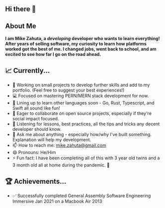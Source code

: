 ## Hi there 👋

## About Me

#### I am Mike Zahuta, a _developing_ developer who wants to learn everything! After years of selling software, my curiosity to learn how platforms worked got the best of me. I changed jobs, went back to school, and am excited to see how far I go on the road ahead.

## 📈 Currently...
- 🔭 Working on small projects to develop further skills and add to my portfolio. (Feel free to suggest your best experiences!)
- 💻 Focused on mastering PERN/MERN stack development for now.
- 👾 Lining up to learn other languages soon - Go, Rust, Typescript, and Swift all sound like fun!
- 👯 Eager to collaborate on open source projects, especially if they're social impact focused.
- 🤔 Listening for lessons, best practices, all the tips and tricks any decent developer should know.
- 💬 Ask me about anything - especially how/why I've built something. Explanation will help my development.
- 📫 How to reach me: mike.zahuta@gmail.com
- 😄 Pronouns: He/Him
- ⚡ Fun fact: I have been completing all of this with 3 year old twins and a 3 month old all at home during the pandemic. 😬

## 🏆 Achievements...
- ✅ Successfully completed General Assembly Software Engineering Immersive Jan 2021 on a Macbook Air 2013


![<Linkedin>](https://img.shields.io/badge/LinkedIn-0A66C2?style=for-the-badge&logo=LinkedIn&logoColor=white)
